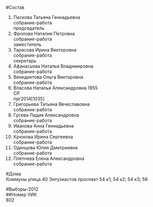 #Состав  
1. Пескова Татьяна Геннадьевна  
    собрание-работа  
    председатель  
2. Фролова Наталия Петровна  
    собрание-работа  
    заместитель  
3. Тарасова Ирина Викторовна  
    собрание-работа  
    секретарь  
4. Афанасьева Наталья Владимировна  
    собрание-работа  
5. Венедиктова Ольга Викторовна  
    собрание-работа  
6. Власова Наталья Александровна 1955  
    СР  
    прг2014[1035]  
7. Григорьева Татьяна Вячеславовна  
    собрание-работа  
8. Гусева Лидия Александровна  
    собрание-работа  
9. Иванова Анна Геннадьевна  
    собрание-работа  
10. Крюкова Ирина Сергеевна  
    собрание-работа  
11. Одинцова Юлия Дмитриевна  
    собрание-работа  
12. Плетнева Елена Александровна  
    собрание-работа  
  
#Дома  
Коммуны улица 40 Энтузиастов проспект 54 к1; 54 к2; 54 к3; 56  
  
#Выборы-2012  
##Номер УИК  
802  
